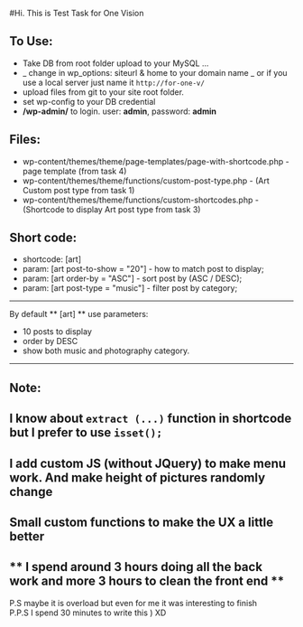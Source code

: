 #Hi. This is Test Task for One Vision

## To Use:
- Take DB from root folder upload to your MySQL ...
- _ change in wp_options: siteurl & home to your domain name
_ or if you use a local server just name it `http://for-one-v/`
- upload files from git to your site root folder.
- set wp-config to your DB credential
- **/wp-admin/** to login. user: **admin**, password: **admin**

## Files:
- wp-content/themes/theme/page-templates/page-with-shortcode.php - page template (from task 4)
- wp-content/themes/theme/functions/custom-post-type.php - (Art Custom post type from task 1)
- wp-content/themes/theme/functions/custom-shortcodes.php - (Shortcode to display Art post type from task 3)

## Short code:

- shortcode: [art]
- param: [art post-to-show = "20"] - how to match post to display;
- param: [art order-by = "ASC"] - sort post by (ASC / DESC);
- param: [art post-type = "music"] - filter post by category;

---
By default ** [art] ** use parameters:

- 10 posts to display
- order by DESC
- show both music and photography category.

---

## Note:

I know about `extract (...)` function in shortcode but I prefer to use `isset();`
-
I add custom JS (without JQuery) to make menu work. And make height of pictures randomly change
-
Small custom functions to make the UX a little better
-
** I spend around 3 hours doing all the back work and more 3 hours to clean the front end **
-

P.S maybe it is overload but even for me it was interesting to finish <br>
P.P.S I spend 30 minutes to write this ) XD